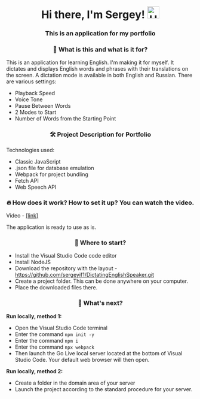 #
<h1 align="center">Hi there, I'm Sergey!
            <img src="https://github.com/blackcater/blackcater/raw/main/images/Hi.gif" height="32" alt="Hi" />
        </h1>
        <h3 align="center">This is an application for my portfolio</h3> 
          <h3 align="center">👀 What is this and what is it for?</h3>
        <p>This is an application for learning English. I'm making it for myself. It dictates and displays English words
            and phrases with their translations on the screen. A dictation mode is available in both English and
            Russian. There are various settings:</p>
        <ul>
            <li><span class="highlight">Playback Speed</span></li>
            <li><span class="highlight">Voice Tone</span></li>
            <li><span class="highlight">Pause Between Words</span></li>
            <li><span class="highlight">2 Modes to Start</span></li>
            <li><span class="highlight">Number of Words from the Starting Point</span></li>
        </ul>
<h3 align="center">🛠 Project Description for Portfolio</h3>
        <p>Technologies used:</p>
        <ul>
            <li>Classic JavaScript</li>
            <li>.json file for database emulation</li>
            <li>Webpack for project bundling</li>
            <li>Fetch API</li>
            <li>Web Speech API</li>
        </ul>
<h3 align="center">🔥 How does it work? How to set it up? You can watch the video.</h3>
        <p>Video - <a href="#" class="link">[link]</a></p>
        <p>The application is ready to use as is.</p>
        <h3 align="center">👀 Where to start?</h3>
        <ul>
            <li>Install the Visual Studio Code code editor</li>
            <li>Install NodeJS</li>
            <li>Download the repository with the layout - <a
                    href="https://github.com/sergeyif1/DictatingEnglishSpeaker.git"
                    class="link">https://github.com/sergeyif1/DictatingEnglishSpeaker.git</a></li>
            <li>Create a project folder. This can be done anywhere on your computer.</li>
            <li>Place the downloaded files there.</li>
        </ul>
<h3 align="center">👀 What's next?</h3>
        <p><strong>Run locally, method 1:</strong></p>
        <ul>
            <li>Open the Visual Studio Code terminal</li>
            <li>Enter the command <code>npm init -y</code></li>
            <li>Enter the command <code>npm i</code></li>
            <li>Enter the command <code>npx webpack</code></li>
            <li>Then launch the Go Live local server located at the bottom of Visual Studio Code. Your default web
                browser will then open.</li>
        </ul>
<p><strong>Run locally, method 2:</strong></p>
        <ul>
            <li>Create a folder in the domain area of your server</li>
            <li>Launch the project according to the standard procedure for your server.</li>
        </ul>
        
